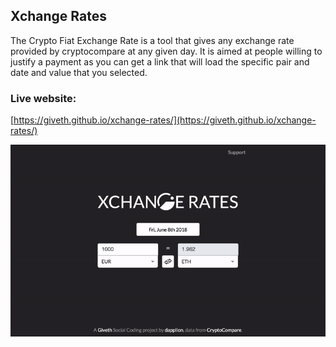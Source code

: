 ## Xchange Rates

The Crypto Fiat Exchange Rate is a tool that gives any exchange rate provided by cryptocompare at any given day. It is aimed at people willing to justify a payment as
you can get a link that will load the specific pair and date and value that you selected.


### Live website:
[https://giveth.github.io/xchange-rates/](https://giveth.github.io/xchange-rates/)

<p align="center">
  <a href="https://giveth.github.io/exchange-rates/">
    <img src="docs/xchange-rates-demo.gif">
  </a>
</p>

